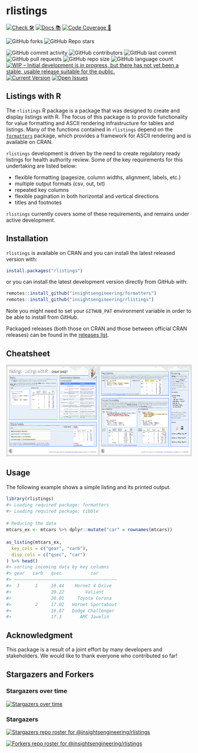 
<!-- README.md is generated from README.Rmd. Please edit that file -->

# rlistings

<!-- start badges -->

[![Check
🛠](https://github.com/insightsengineering/rlistings/actions/workflows/check.yaml/badge.svg)](https://github.com/insightsengineering/rlistings/actions/workflows/check.yaml)
[![Docs
📚](https://github.com/insightsengineering/rlistings/actions/workflows/docs.yaml/badge.svg)](https://insightsengineering.github.io/rlistings/)
[![Code Coverage
📔](https://raw.githubusercontent.com/insightsengineering/rlistings/_xml_coverage_reports/data/main/badge.svg)](https://raw.githubusercontent.com/insightsengineering/rlistings/_xml_coverage_reports/data/main/coverage.xml)

![GitHub
forks](https://img.shields.io/github/forks/insightsengineering/rlistings?style=social)
![GitHub Repo
stars](https://img.shields.io/github/stars/insightsengineering/rlistings?style=social)

![GitHub commit
activity](https://img.shields.io/github/commit-activity/m/insightsengineering/rlistings)
![GitHub
contributors](https://img.shields.io/github/contributors/insightsengineering/rlistings)
![GitHub last
commit](https://img.shields.io/github/last-commit/insightsengineering/rlistings)
![GitHub pull
requests](https://img.shields.io/github/issues-pr/insightsengineering/rlistings)
![GitHub repo
size](https://img.shields.io/github/repo-size/insightsengineering/rlistings)
![GitHub language
count](https://img.shields.io/github/languages/count/insightsengineering/rlistings)
[![WIP – Initial development is in progress, but there has not yet been
a stable, usable release suitable for the
public.](https://www.repostatus.org/badges/latest/wip.svg)](https://www.repostatus.org/#wip)
[![Current
Version](https://img.shields.io/github/r-package/v/insightsengineering/rlistings/main?color=purple&label=package%20version)](https://github.com/insightsengineering/rlistings/tree/main)
[![Open
Issues](https://img.shields.io/github/issues-raw/insightsengineering/rlistings?color=red&label=open%20issues)](https://github.com/insightsengineering/rlistings/issues?q=is%3Aissue+is%3Aopen+sort%3Aupdated-desc)
<!-- end badges -->

## Listings with R

The `rlistings` R package is a package that was designed to create and
display listings with R. The focus of this package is to provide
functionality for value formatting and ASCII rendering infrastructure
for tables and listings. Many of the functions contained in `rlistings`
depend on the
[`formatters`](https://insightsengineering.github.io/formatters/)
package, which provides a framework for ASCII rendering and is available
on CRAN.

`rlistings` development is driven by the need to create regulatory ready
listings for health authority review. Some of the key requirements for
this undertaking are listed below:

- flexible formatting (pagesize, column widths, alignment, labels, etc.)
- multiple output formats (csv, out, txt)
- repeated key columns
- flexible pagination in both horizontal and vertical directions
- titles and footnotes

`rlistings` currently covers some of these requirements, and remains
under active development.

## Installation

`rlistings` is available on CRAN and you can install the latest released
version with:

``` r
install.packages("rlistings")
```

or you can install the latest development version directly from GitHub
with:

``` r
remotes::install_github("insightsengineering/formatters")
remotes::install_github("insightsengineering/rlistings")
```

Note you might need to set your `GITHUB_PAT` environment variable in
order to be able to install from GitHub.

Packaged releases (both those on CRAN and those between official CRAN
releases) can be found in the [releases
list](https://github.com/insightsengineering/rlistings/releases).

## Cheatsheet

<a href="https://github.com/insightsengineering/rlistings/blob/main/inst/cheatsheet/rlistings_cheatsheet_03-24.pdf"><img src="https://raw.githubusercontent.com/insightsengineering/rlistings/main/inst/cheatsheet/rlistings_cheatsheet_03-24_thumbs.png" width="630" height="249"/></a>

## Usage

The following example shows a simple listing and its printed output.

``` r
library(rlistings)
#> Loading required package: formatters
#> Loading required package: tibble

# Reducing the data
mtcars_ex <- mtcars %>% dplyr::mutate("car" = rownames(mtcars))

as_listing(mtcars_ex,
  key_cols = c("gear", "carb"),
  disp_cols = c("qsec", "car")
) %>% head()
#> sorting incoming data by key columns
#> gear   carb   qsec           car       
#> ———————————————————————————————————————
#>  3      1     19.44    Hornet 4 Drive  
#>               20.22        Valiant     
#>               20.01     Toyota Corona  
#>         2     17.02   Hornet Sportabout
#>               16.87   Dodge Challenger 
#>               17.3       AMC Javelin
```

## Acknowledgment

This package is a result of a joint effort by many developers and
stakeholders. We would like to thank everyone who contributed so far!

## Stargazers and Forkers

### Stargazers over time

[![Stargazers over
time](https://starchart.cc/insightsengineering/rlistings.svg)](https://starchart.cc/insightsengineering/rlistings)

### Stargazers

[![Stargazers repo roster for
@insightsengineering/rlistings](https://reporoster.com/stars/insightsengineering/rlistings)](https://github.com/insightsengineering/rlistings/stargazers)

[![Forkers repo roster for
@insightsengineering/rlistings](https://reporoster.com/forks/insightsengineering/rlistings)](https://github.com/insightsengineering/rlistings/network/members)
